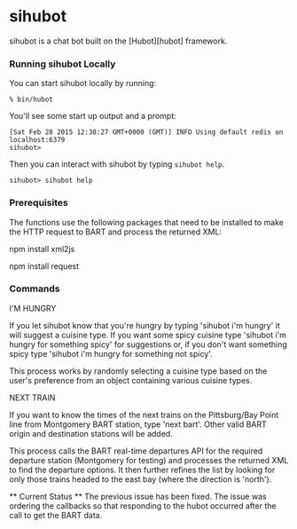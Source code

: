 # sihubot

sihubot is a chat bot built on the [Hubot][hubot] framework.

### Running sihubot Locally

You can start sihubot locally by running:

    % bin/hubot

You'll see some start up output and a prompt:

    [Sat Feb 28 2015 12:38:27 GMT+0000 (GMT)] INFO Using default redis on localhost:6379
    sihubot>

Then you can interact with sihubot by typing `sihubot help`.

    sihubot> sihubot help

### Prerequisites

The functions use the following packages that need to be installed to make the HTTP request to BART and process the returned XML:

npm install xml2js

npm install request

### Commands

I'M HUNGRY

If you let sihubot know that you're hungry by typing 'sihubot i'm hungry' it will suggest a cuisine type. If you want some spicy cuisine type 'sihubot i'm hungry for something spicy' for suggestions or, if you don't want something spicy type 'sihubot i'm hungry for something not spicy'.

This process works by randomly selecting a cuisine type based on the user's preference from an object containing various cuisine types.

NEXT TRAIN

If you want to know the times of the next trains on the Pittsburg/Bay Point line from Montgomery BART station, type 'next bart'. Other valid BART origin and destination stations will be added.

This process calls the BART real-time departures API for the required departure station (Montgomery for testing) and processes the returned XML to find the departure options. It then further refines the list by looking for only those trains headed to the east bay (where the direction is 'north').


** Current Status **
The previous issue has been fixed. The issue was ordering the callbacks so that responding to the hubot occurred after the call to get the BART data.
